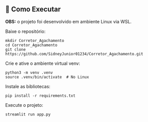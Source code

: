 ## 🚀 Como Executar
**OBS:** o projeto foi desenvolvido em ambiente Linux via WSL.

Baixe o repositório:

```
mkdir Corretor_Agachamento
cd Corretor_Agachamento
git clone https://github.com/SidneyJunior01234/Corretor_Agachamento.git
```

Crie e ative o ambiente virtual venv:

```
python3 -m venv .venv
source .venv/bin/activate  # No Linux
```

Instale as bibliotecas:

```
pip install -r requirements.txt
```

Execute o projeto:

```
streamlit run app.py
```
